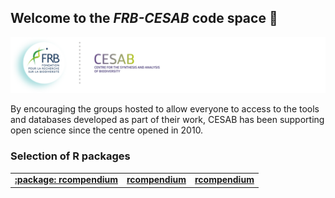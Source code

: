## Welcome to the **_FRB-CESAB_** code space :wave:

[![](https://raw.githubusercontent.com/frbcesab/.github/main/profile/banner-frbcesab_150dpi.png)](https://www.fondationbiodiversite.fr/en/about-the-foundation/le-cesab/)

By encouraging the groups hosted to allow everyone to access to the tools and databases developed as part of their work, CESAB has been supporting open science since the centre opened in 2010.

### Selection of R packages

<table>
  <tbody align="center">
    <tr>
      <td><a href="https://github.com/frbcesab/rcompendium"><b>:package: rcompendium</b></a></td>
      <td><a href="https://github.com/frbcesab/rcompendium"><b>rcompendium</b></a></td>
      <td><a href="https://github.com/frbcesab/rcompendium"><b>rcompendium</b></a></td>
    </tr>
  </tbody>
</table>
